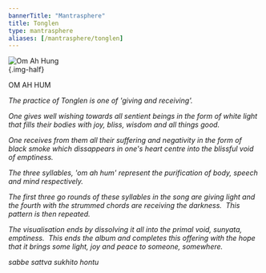 ```yaml
---            
bannerTitle: "Mantrasphere" 
title: Tonglen  
type: mantrasphere
aliases: [/mantrasphere/tonglen]
---            
```

    
![Om Ah Hung](/images/mantrasphere/om_ah_hum_large.jpg)  
{.img-half}

OM AH HUM  

<em>The practice of Tonglen is one of 'giving and receiving'.</em>  

<em>One gives well wishing towards all sentient beings in the form of white
light that fills their bodies with joy, bliss, wisdom and all things good.</em>  

<em>One receives from them all their suffering and negativity in the form of
black smoke which dissappears in one's heart centre into the blissful void of
emptiness.</em>  

<em>The three syllables, 'om ah hum' represent the purification of body, speech
and mind respectively.</em>  

<em>The first three go rounds of these syllables in the song are giving light
and the fourth with the strummed chords are receiving the darkness.  This
pattern is then repeated.</em>  

<em>The visualisation ends by dissolving it all into the primal void, sunyata,
emptiness.  This ends the album and completes this offering with the hope that
it brings some light, joy and peace to someone, somewhere.</em>  

<em>sabbe sattva sukhito hontu</em>  
